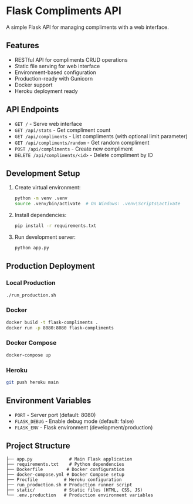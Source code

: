 # Flask Compliments API

A simple Flask API for managing compliments with a web interface.

## Features

- RESTful API for compliments CRUD operations
- Static file serving for web interface
- Environment-based configuration
- Production-ready with Gunicorn
- Docker support
- Heroku deployment ready

## API Endpoints

- `GET /` - Serve web interface
- `GET /api/stats` - Get compliment count
- `GET /api/compliments` - List compliments (with optional limit parameter)
- `GET /api/compliments/random` - Get random compliment
- `POST /api/compliments` - Create new compliment
- `DELETE /api/compliments/<id>` - Delete compliment by ID

## Development Setup

1. Create virtual environment:
   ```bash
   python -m venv .venv
   source .venv/bin/activate  # On Windows: .venv\Scripts\activate
   ```

2. Install dependencies:
   ```bash
   pip install -r requirements.txt
   ```

3. Run development server:
   ```bash
   python app.py
   ```

## Production Deployment

### Local Production
```bash
./run_production.sh
```

### Docker
```bash
docker build -t flask-compliments .
docker run -p 8080:8080 flask-compliments
```

### Docker Compose
```bash
docker-compose up
```

### Heroku
```bash
git push heroku main
```

## Environment Variables

- `PORT` - Server port (default: 8080)
- `FLASK_DEBUG` - Enable debug mode (default: false)
- `FLASK_ENV` - Flask environment (development/production)

## Project Structure

```
├── app.py              # Main Flask application
├── requirements.txt    # Python dependencies
├── Dockerfile         # Docker configuration
├── docker-compose.yml # Docker Compose setup
├── Procfile          # Heroku configuration
├── run_production.sh # Production runner script
├── static/           # Static files (HTML, CSS, JS)
└── .env.production   # Production environment variables
```